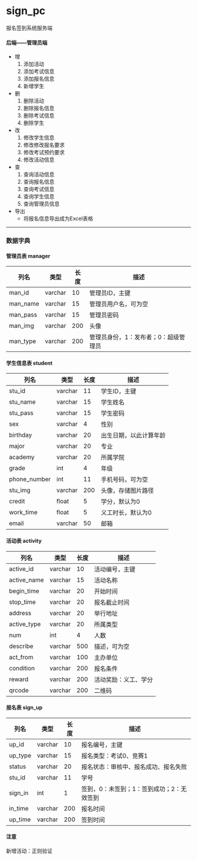 # sign_pc
报名签到系统服务端
#### 后端——管理员端
* 增
	1. 添加活动
	2. 添加考试信息
	3. 添加报名信息
	4. 新增学生
* 删
	1. 删除活动
	2. 删除报名信息
	3. 删除考试信息
	4. 删除学生
* 改
	1. 修改学生信息
	2. 修改修改报名要求
	3. 修改考试预约要求
	4. 修改活动信息
* 查
	1. 查询活动信息
	2. 查询报名信息
	3. 查询考试信息
	4. 查询学生信息
	5. 查询管理员信息
* 导出
	+ 将报名信息导出成为Excel表格
- - - 
### 数据字典
#### 管理员表 manager
|列名|类型|长度|描述|
|-|-|-|-|
|man_id|varchar|10|管理员ID，主键|
|man_name|varchar|15|管理员用户名，可为空|
|man_pass|varchar|15|管理员密码|
|man_img|varchar|200|头像|
|man_type|varchar|200|管理员身份，1：发布者；0：超级管理员|

#### 学生信息表 student
|列名|类型|长度|描述|
|-|-|-|-|
|stu_id|varchar|11|学生ID，主键|
|stu_name|varchar|15|学生姓名|
|stu_pass|varchar|15|学生密码|
|sex|varchar|4|性别|
|birthday|varchar|20|出生日期，以此计算年龄|
|major|varchar|20|专业|
|academy|varchar|20|所属学院|
|grade|int|4|年级|
|phone_number|int|11|手机号码，可为空|
|stu_img|varchar|200|头像，存储图片路径|
|credit|float|5|学分，默认为0|
|work_time|float|5|义工时长，默认为0|
|email|varchar|50|邮箱|



#### 活动表 activity
|列名|类型|长度|描述|
|-|-|-|-|
|active_id|varchar|10|活动编号，主键|
|active_name|varchar|15|活动名称|
|begin_time|varchar|20|开始时间|
|stop_time|varchar|20|报名截止时间|
|address|varchar|20|举行地址|
|active_type|varchar|20|所属类型|
|num|int|4|人数|
|describe|varchar|500|描述，可为空|
|act_from|varchar|100|主办单位|
|condition|varchar|200|报名条件|
|reward|varchar|200|活动奖励：义工、学分|
|qrcode|varchar|200|二维码|


#### 报名表 sign_up
|列名|类型|长度|描述|
|-|-|-|-|
|up_id|varchar|10|报名编号，主键|
|up_type|varchar|15|报名类型：考试0、竞赛1|
|status|varchar|20|报名状态：审核中、报名成功、报名失败|
|stu_id|varchar|11|学号|
|sign_in|int|1|签到，0：未签到；1：签到成功；2：无效签到|
|in_time|varchar|200|报名时间|
|up_time|varchar|200|签到时间|

#### 注意
新增活动：正则验证